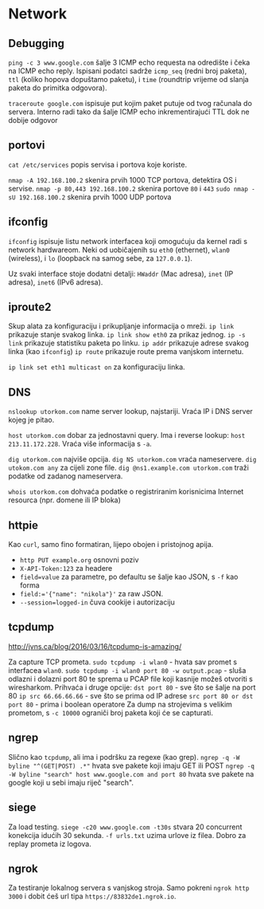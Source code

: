 # Network

## Debugging

`ping -c 3 www.google.com` šalje 3 ICMP echo requesta na odredište i čeka na ICMP echo reply. Ispisani podatci sadrže `icmp_seq` (redni broj paketa), `ttl` (koliko hopova dopuštamo paketu), i `time` (roundtrip vrijeme od slanja paketa do primitka odgovora).

`traceroute google.com` ispisuje put kojim paket putuje od tvog računala do servera. Interno radi tako da šalje ICMP echo inkrementirajući TTL dok ne dobije odgovor

## portovi

`cat /etc/services` popis servisa i portova koje koriste.

`nmap -A 192.168.100.2` skenira prvih 1000 TCP portova, detektira OS i servise.
`nmap -p 80,443 192.168.100.2` skenira portove `80` i `443`
`sudo nmap -sU 192.168.100.2` skenira prvih 1000 UDP portova

## ifconfig

`ifconfig` ispisuje listu network interfacea koji omogućuju da kernel radi s network hardwareom. Neki od uobičajenih su `eth0` (ethernet), `wlan0` (wireless), i `lo` (loopback na samog sebe, za `127.0.0.1`).

Uz svaki interface stoje dodatni detalji: `HWaddr` (Mac adresa), `inet` (IP adresa), `inet6` (IPv6 adresa).

## iproute2

Skup alata za konfiguraciju i prikupljanje informacija o mreži.
`ip link` prikazuje stanje svakog linka. `ip link show eth0` za prikaz jednog.
`ip -s link` prikazuje statistiku paketa po linku.
`ip addr` prikazuje adrese svakog linka (kao `ifconfig`)
`ip route` prikazuje route prema vanjskom internetu.

`ip link set eth1 multicast on` za konfiguraciju linka.

## DNS

`nslookup utorkom.com` name server lookup, najstariji. Vraća IP i DNS server kojeg je pitao.

`host utorkom.com` dobar za jednostavni query. Ima i reverse lookup: `host 213.11.172.228`. Vraća više informacija s `-a`.

`dig utorkom.com` najviše opcija. `dig NS utorkom.com` vraća nameservere. `dig utokom.com any` za cijeli zone file. `dig @ns1.example.com utorkom.com` traži podatke od zadanog nameservera.

`whois utorkom.com` dohvaća podatke o registriranim korisnicima Internet resourca (npr. domene ili IP bloka)

## httpie

Kao `curl`, samo fino formatiran, lijepo obojen i pristojnog apija.
* `http PUT example.org` osnovni poziv
* `X-API-Token:123` za headere
* `field=value` za parametre, po defaultu se šalje kao JSON, s `-f` kao forma
* `field:='{"name": "nikola"}'` za raw JSON.
* `--session=logged-in` čuva cookije i autorizaciju

## tcpdump

http://jvns.ca/blog/2016/03/16/tcpdump-is-amazing/

Za capture TCP prometa.
`sudo tcpdump -i wlan0` - hvata sav promet s interfacea `wlan0`.
`sudo tcpdump -i wlan0 port 80 -w output.pcap` - sluša odlazni i dolazni port 80 te sprema u PCAP file koji kasnije možeš otvoriti s wiresharkom. Prihvaća i druge opcije:
`dst port 80` - sve što se šalje na port 80
`ip src 66.66.66.66` - sve što se prima od IP adrese
`src port 80 or dst port 80` - prima i boolean operatore
Za dump na strojevima s velikim prometom, s `-c 10000` ograniči broj paketa koji će se capturati.

## ngrep

Slično kao `tcpdump`, ali ima i podršku za regexe (kao grep).
`ngrep -q -W byline "^(GET|POST) .*"` hvata sve pakete koji imaju GET ili POST
`ngrep -q -W byline "search" host www.google.com and port 80` hvata sve pakete na google koji u sebi imaju riječ "search".

## siege

Za load testing.
`siege -c20 www.google.com -t30s` stvara 20 concurrent konekcija idućih 30 sekunda.
`-f urls.txt` uzima urlove iz filea. Dobro za replay prometa iz logova.

## ngrok

Za testiranje lokalnog servera s vanjskog stroja. Samo pokreni `ngrok http 3000` i dobit ćeš url tipa `https://83832de1.ngrok.io`.

